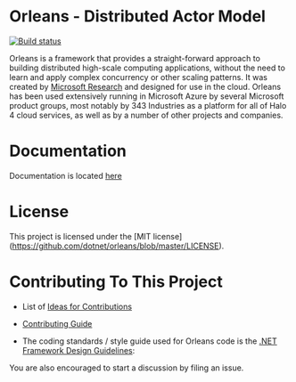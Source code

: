 Orleans - Distributed Actor Model
=======

[![Build status](http://corefx-ci.cloudapp.net/jenkins/job/dotnet_orleans/badge/icon)](http://corefx-ci.cloudapp.net/jenkins/job/dotnet_orleans/)

Orleans is a framework that provides a straight-forward approach to building distributed high-scale computing applications, without the need to learn and apply complex concurrency or other scaling patterns. 
It was created by [Microsoft Research][MSR-ProjectOrleans] and designed for use in the cloud. 
Orleans has been used extensively running in Microsoft Azure by several Microsoft product groups, most notably by 343 Industries as a platform for all of Halo 4 cloud services, as well as by a number of other projects and companies.

Documentation 
=======
Documentation is located [here][Orleans Documentation]

License
=======
This project is licensed under the [MIT license] (https://github.com/dotnet/orleans/blob/master/LICENSE).

Contributing To This Project
=======

* List of [Ideas for Contributions]

* [Contributing Guide]

* The coding standards / style guide used for Orleans code is the [.NET Framework Design Guidelines][DotNet Framework Design Guidelines]:

You are also encouraged to start a discussion by filing an issue.


[MSR-ProjectOrleans]: http://research.microsoft.com/projects/orleans/
[Orleans Documentation]: https://github.com/dotnet/orleans/wiki
[Ideas for Contributions]: https://github.com/dotnet/orleans/wiki/Ideas-for-Contributions
[Contributing Guide]: https://github.com/dotnet/corefx/wiki/Contributing
[DotNet Framework Design Guidelines]: https://github.com/dotnet/corefx/wiki/Framework-Design-Guidelines-Digest
